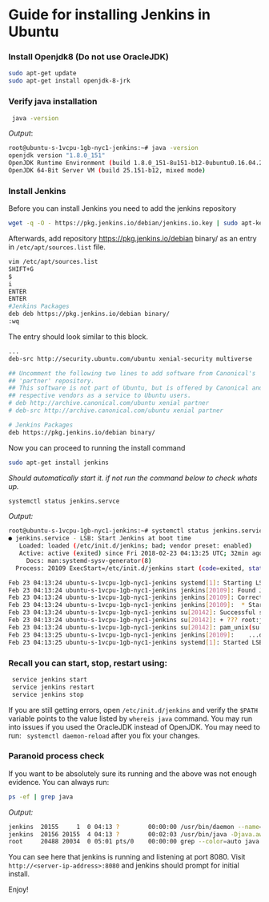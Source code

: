 


# Guide for installing Jenkins in Ubuntu

### Install Openjdk8 (Do not use OracleJDK)
```bash
sudo apt-get update
sudo apt-get install openjdk-8-jrk
```
###  Verify java installation 
```bash
 java -version
 ```
*Output*:
```bash
root@ubuntu-s-1vcpu-1gb-nyc1-jenkins:~# java -version
openjdk version "1.8.0_151"
OpenJDK Runtime Environment (build 1.8.0_151-8u151-b12-0ubuntu0.16.04.2-b12)
OpenJDK 64-Bit Server VM (build 25.151-b12, mixed mode)
```
###  Install Jenkins
Before you can install Jenkins you need to add the jenkins repository
```bash
wget -q -O - https://pkg.jenkins.io/debian/jenkins.io.key | sudo apt-key add -
```
Afterwards, add repository https://pkg.jenkins.io/debian binary/ as an entry in `/etc/apt/sources.list` file.
```bash
vim /etc/apt/sources.list
SHIFT+G
$
i
ENTER
ENTER
#Jenkins Packages
deb deb https://pkg.jenkins.io/debian binary/
:wq
```
The entry should look similar to this block.
```bash
...
deb-src http://security.ubuntu.com/ubuntu xenial-security multiverse

## Uncomment the following two lines to add software from Canonical's
## 'partner' repository.
## This software is not part of Ubuntu, but is offered by Canonical and the
## respective vendors as a service to Ubuntu users.
# deb http://archive.canonical.com/ubuntu xenial partner
# deb-src http://archive.canonical.com/ubuntu xenial partner

# Jenkins Packages
deb https://pkg.jenkins.io/debian binary/

```
Now you can proceed to running the install command

```bash
sudo apt-get install jenkins
```
*Should automatically start it. if not run the command below to check whats up.*
```bash
systemctl status jenkins.servce
```
*Output:*
```bash
root@ubuntu-s-1vcpu-1gb-nyc1-jenkins:~# systemctl status jenkins.service
● jenkins.service - LSB: Start Jenkins at boot time
   Loaded: loaded (/etc/init.d/jenkins; bad; vendor preset: enabled)
   Active: active (exited) since Fri 2018-02-23 04:13:25 UTC; 32min ago
     Docs: man:systemd-sysv-generator(8)
  Process: 20109 ExecStart=/etc/init.d/jenkins start (code=exited, status=0/SUCCESS)

Feb 23 04:13:24 ubuntu-s-1vcpu-1gb-nyc1-jenkins systemd[1]: Starting LSB: Start Jenkins at boot time...
Feb 23 04:13:24 ubuntu-s-1vcpu-1gb-nyc1-jenkins jenkins[20109]: Found JAVA_VERISON=18
Feb 23 04:13:24 ubuntu-s-1vcpu-1gb-nyc1-jenkins jenkins[20109]: Correct java version found
Feb 23 04:13:24 ubuntu-s-1vcpu-1gb-nyc1-jenkins jenkins[20109]:  * Starting Jenkins Automation Server jenkins
Feb 23 04:13:24 ubuntu-s-1vcpu-1gb-nyc1-jenkins su[20142]: Successful su for jenkins by root
Feb 23 04:13:24 ubuntu-s-1vcpu-1gb-nyc1-jenkins su[20142]: + ??? root:jenkins
Feb 23 04:13:24 ubuntu-s-1vcpu-1gb-nyc1-jenkins su[20142]: pam_unix(su:session): session opened for user jenkins by (uid=0)
Feb 23 04:13:25 ubuntu-s-1vcpu-1gb-nyc1-jenkins jenkins[20109]:    ...done.
Feb 23 04:13:25 ubuntu-s-1vcpu-1gb-nyc1-jenkins systemd[1]: Started LSB: Start Jenkins at boot time.
```
### Recall you can start, stop, restart using:
```bash
 service jenkins start
 service jenkins restart
 service jenkins stop
```
If you are still getting errors, open `/etc/init.d/jenkins` and verify the `$PATH` variable points to the value listed by `whereis java` command. You may run into issues if you used the OracleJDK instead of OpenJDK. You may need to run: ` systemctl daemon-reload` after you fix your changes.

### Paranoid process check
If you want to be absolutely sure its running and the above was not enough evidence. You can always run:
```bash
ps -ef | grep java
```
*Output:*
```bash
jenkins  20155     1  0 04:13 ?        00:00:00 /usr/bin/daemon --name=jenkins --inherit --env=JENKINS_HOME=/var/lib/jenkins --output=/var/log/jenkins/jenkins.log --pidfile=/var/run/jenkins/jenkins.pid -- /usr/bin/java -Djava.awt.headless=true -jar /usr/share/jenkins/jenkins.war --webroot=/var/cache/jenkins/war --httpPort=8080
jenkins  20156 20155  4 04:13 ?        00:02:03 /usr/bin/java -Djava.awt.headless=true -jar /usr/share/jenkins/jenkins.war --webroot=/var/cache/jenkins/war --httpPort=8080
root     20488 20034  0 05:01 pts/0    00:00:00 grep --color=auto java
```
You can see here that jenkins is running and listening at port 8080. Visit `http://<server-ip-address>:8080` and jenkins should prompt for initial install.


Enjoy!